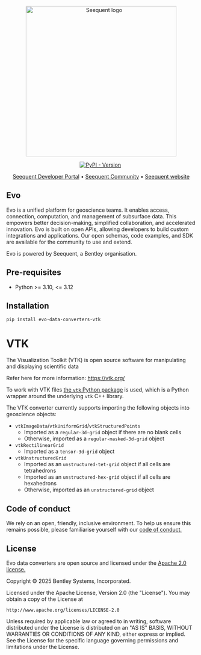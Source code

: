 <p align="center"><a href="https://seequent.com" target="_blank"><picture><source media="(prefers-color-scheme: dark)" srcset="https://developer.seequent.com/img/seequent-logo-dark.svg" alt="Seequent logo" width="400" /><img src="https://developer.seequent.com/img/seequent-logo.svg" alt="Seequent logo" width="400" /></picture></a></p>
<p align="center">
    <a href="https://pypi.org/project/evo-data-converters-vtk/"><img alt="PyPI - Version" src="https://img.shields.io/pypi/v/evo-data-converters-vtk" /></a>
    <a href="https://github.com/SeequentEvo/evo-data-converters/actions/workflows/on-merge.yaml"><img src="https://github.com/SeequentEvo/evo-data-converters/actions/workflows/on-merge.yaml/badge.svg" alt="" /></a>
</p>
<p align="center">
    <a href="https://developer.seequent.com/" target="_blank">Seequent Developer Portal</a>
    &bull; <a href="https://community.seequent.com/" target="_blank">Seequent Community</a>
    &bull; <a href="https://seequent.com" target="_blank">Seequent website</a>
</p>

## Evo

Evo is a unified platform for geoscience teams. It enables access, connection, computation, and management of subsurface data. This empowers better decision-making, simplified collaboration, and accelerated innovation. Evo is built on open APIs, allowing developers to build custom integrations and applications. Our open schemas, code examples, and SDK are available for the community to use and extend. 

Evo is powered by Seequent, a Bentley organisation.

## Pre-requisites

* Python >= 3.10, <= 3.12

## Installation

```
pip install evo-data-converters-vtk
```

# VTK

The Visualization Toolkit (VTK) is open source software for manipulating and displaying scientific data

Refer here for more information: https://vtk.org/

To work with VTK files [the `vtk` Python package](https://pypi.org/project/vtk/) is used, which is a Python wrapper around the underlying `vtk` C++ library.

The VTK converter currently supports importing the following objects into geoscience objects:
- `vtkImageData`/`vtkUniformGrid`/`vtkStructuredPoints`
  - Imported as a `regular-3d-grid` object if there are no blank cells
  - Otherwise, imported as a `regular-masked-3d-grid` object
- `vtkRectilinearGrid`
  - Imported as a `tensor-3d-grid` object
- `vtkUnstructuredGrid`
  - Imported as an `unstructured-tet-grid` object if all cells are tetrahedrons
  - Imported as an `unstructured-hex-grid` object if all cells are hexahedrons
  - Otherwise, imported as an `unstructured-grid` object


## Code of conduct

We rely on an open, friendly, inclusive environment. To help us ensure this remains possible, please familiarise yourself with our [code of conduct.](https://github.com/SeequentEvo/evo-data-converters/blob/main/CODE_OF_CONDUCT.md)

## License
Evo data converters are open source and licensed under the [Apache 2.0 license.](./LICENSE.md)

Copyright © 2025 Bentley Systems, Incorporated.

Licensed under the Apache License, Version 2.0 (the "License").
You may obtain a copy of the License at

    http://www.apache.org/licenses/LICENSE-2.0

Unless required by applicable law or agreed to in writing, software
distributed under the License is distributed on an "AS IS" BASIS,
WITHOUT WARRANTIES OR CONDITIONS OF ANY KIND, either express or implied.
See the License for the specific language governing permissions and
limitations under the License.
